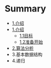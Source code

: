 # Summary

* [1.介绍](README.md)
* [1.介绍](1jie_shao.md)
   * [1.1目标](11mu_biao.md)
   * [1.2准备开始](12zhun_bei_kai_shi.md)
* [2.算法分析](chapter1.md)
* 3.基本数据结构
* 4.递归

